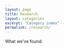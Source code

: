 ```yaml
---
layout: page
title: Research
layout: categories
excerpt: "Category index"
permalink: /research/
---
```


What we've found:
